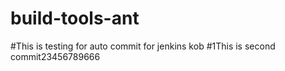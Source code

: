 # build-tools-ant
#This is testing for auto commit for jenkins kob
#1This is second commit23456789666
